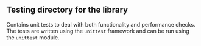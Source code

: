 ## Testing directory for the library

Contains unit tests to deal with both functionality and performance checks. The tests are written using the `unittest` framework and can be run using the `unittest` module.